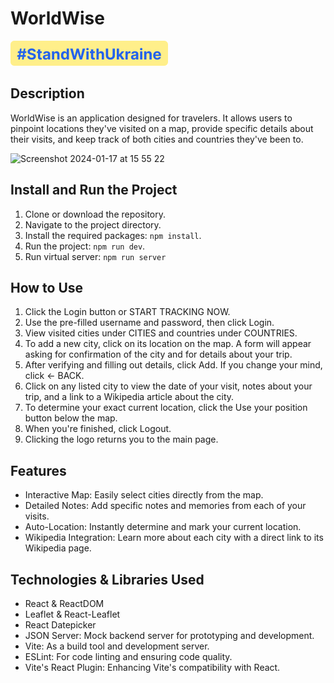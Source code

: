 # WorldWise

[![StandWithUkraine](https://raw.githubusercontent.com/vshymanskyy/StandWithUkraine/main/badges/StandWithUkraine.svg)](https://github.com/vshymanskyy/StandWithUkraine/blob/main/docs/README.md)

## Description

WorldWise is an application designed for travelers. It allows users to pinpoint locations they've visited on a map, provide specific details about their visits, and keep track of both cities and countries they've been to.

![Screenshot 2024-01-17 at 15 55 22](https://github.com/RomchikSt/other-portfolio-projects/assets/140477189/713e78fd-fa4a-4d56-b219-5ac9cf0401fb)


## Install and Run the Project

1. Clone or download the repository.
2. Navigate to the project directory.
3. Install the required packages: `npm install`.
4. Run the project: `npm run dev`.
5. Run virtual server: `npm run server`

## How to Use

1. Click the Login button or START TRACKING NOW.
2. Use the pre-filled username and password, then click Login.
3. View visited cities under CITIES and countries under COUNTRIES.
4. To add a new city, click on its location on the map. A form will appear asking for confirmation of the city and for details about your trip.
5. After verifying and filling out details, click Add. If you change your mind, click ← BACK.
6. Click on any listed city to view the date of your visit, notes about your trip, and a link to a Wikipedia article about the city.
7. To determine your exact current location, click the Use your position button below the map.
8. When you're finished, click Logout.
9. Clicking the logo returns you to the main page.

## Features

- Interactive Map: Easily select cities directly from the map.
- Detailed Notes: Add specific notes and memories from each of your visits.
- Auto-Location: Instantly determine and mark your current location.
- Wikipedia Integration: Learn more about each city with a direct link to its Wikipedia page.

## Technologies & Libraries Used

- React & ReactDOM
- Leaflet & React-Leaflet
- React Datepicker
- JSON Server: Mock backend server for prototyping and development.
- Vite: As a build tool and development server.
- ESLint: For code linting and ensuring code quality.
- Vite's React Plugin: Enhancing Vite's compatibility with React.
